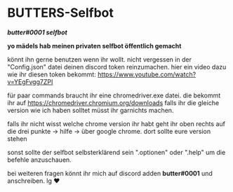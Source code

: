 # BUTTERS-Selfbot
**_butter#0001 selfbot_**

**yo mädels hab meinen privaten selfbot öffentlich gemacht**

könnt ihn gerne benutzen wenn ihr wollt.
nicht vergessen in der "Config.json" datei deinen discord token reinzumachen.
hier ein video dazu wie ihr diesen token bekommt: https://www.youtube.com/watch?v=YEgFvgg7ZPI

für paar commands braucht ihr eine chromedriver.exe datei. die bekommt ihr auf https://chromedriver.chromium.org/downloads
falls ihr die gleiche version wie ich haben solltet müsst ihr garnichts machen.

falls ihr nicht wisst welche chrome version ihr habt geht ihr oben rechts auf die drei punkte -> hilfe -> über google chrome. dort sollte eure version stehen

sonst sollte der selfbot selbsterklärend sein ".optionen" oder ".help" um die befehle anzuschauen.

bei weiteren fragen könnt ihr mich auf discord adden **butter#0001** und anschreiben. lg ❤️
